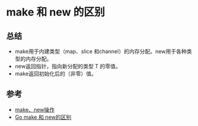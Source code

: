 # make 和 new 的区别

## 总结

+ make用于内建类型（map、slice 和channel）的内存分配。new用于各种类型的内存分配。
+ new返回指针，指向新分配的类型 T 的零值。
+ make返回初始化后的（非零）值。

## 参考

+ [make、new操作](https://github.com/astaxie/build-web-application-with-golang/blob/master/zh/02.2.md#makenew%E6%93%8D%E4%BD%9C)
+ [Go make 和 new的区别](https://www.cnblogs.com/vincenshen/p/9356974.html)





